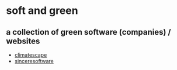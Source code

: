 # soft and green

## a collection of green software (companies) / websites

* [climatescape](https://climatescape.org)
* [sinceresoftware](https://sinceresoftware.co/)
